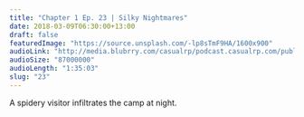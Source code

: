 ```yaml
---
title: "Chapter 1 Ep. 23 | Silky Nightmares"
date: 2018-03-09T06:30:00+13:00
draft: false
featuredImage: "https://source.unsplash.com/-lp8sTmF9HA/1600x900"
audioLink: "http://media.blubrry.com/casualrp/podcast.casualrp.com/public/EP%20023%20-%20Silky%20Nightmares.mp3"
audioSize: "87000000"
audioLength: "1:35:03"
slug: "23"
---
```


A spidery visitor infiltrates the camp at night.
